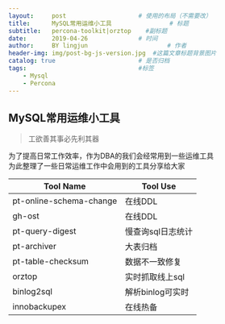 ```yaml
---
layout:     post   				    # 使用的布局（不需要改）
title:      MySQL常用运维小工具 				# 标题 
subtitle:   percona-toolkit|orztop    #副标题
date:       2019-04-26 				# 时间
author:     BY lingjun						# 作者
header-img: img/post-bg-js-version.jpg 	#这篇文章标题背景图片
catalog: true 						# 是否归档
tags:								#标签
    - Mysql
    - Percona
---
```


## MySQL常用运维小工具
> 工欲善其事必先利其器

为了提高日常工作效率，作为DBA的我们会经常用到一些运维工具  
为此整理了一些日常运维工作中会用到的工具分享给大家

|Tool Name|Tool Use|
|--|--|
|pt-online-schema-change|在线DDL|
|gh-ost|在线DDL|
|pt-query-digest|慢查询sql日志统计|
|pt-archiver|大表归档|
|pt-table-checksum|数据不一致修复|
|orztop|实时抓取线上sql|
|binlog2sql|解析binlog可实时|
|innobackupex|在线热备|